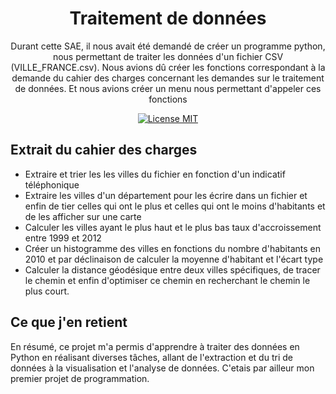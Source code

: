 <h1 align="center">
Traitement de données
</h1>

<p align="center">Durant cette SAE, il nous avait été demandé de créer un programme python, nous permettant de traiter les données d'un fichier CSV (VILLE_FRANCE.csv). Nous avions dû créer les fonctions correspondant à la demande du cahier des charges concernant les demandes sur le traitement de données. Et nous avions créer un menu nous permettant d'appeler ces fonctions </p>

<p align="center">
  <a href="https://opensource.org/licenses/MIT">
    <img src="https://img.shields.io/badge/License-MIT-blue.svg" alt="License MIT">
  </a>
</p>

## Extrait du cahier des charges
- Extraire et trier les les villes du fichier en fonction d'un indicatif téléphonique
- Extraire les villes d'un département pour les écrire dans un fichier et enfin de tier celles qui ont le plus et celles qui ont le moins d'habitants et de les afficher sur une carte 
- Calculer les villes ayant le plus haut et le plus bas taux d'accroissement entre 1999 et 2012
- Créer un histogramme des villes en fonctions du nombre d'habitants en 2010 et par déclinaison de calculer la moyenne d'habitant et l'écart type
- Calculer la distance géodésique entre deux villes spécifiques, de tracer le chemin et enfin d'optimiser ce chemin en recherchant le chemin le plus court.

## Ce que j'en retient 
En résumé, ce projet m'a permis d'apprendre à traiter des données en Python en réalisant diverses tâches, allant de l'extraction et du tri de données à la visualisation et l'analyse de données. C'etais par ailleur mon premier projet de programmation.
